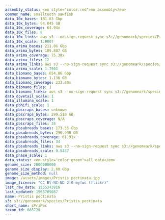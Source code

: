 ```yaml
---
assembly_status: <em style="color:red">no assembly</em>
common_name: smalltooth sawfish
data_10x_bases: 181.83 Gbp
data_10x_bytes: 94.045 GB
data_10x_coverage: 64.94x
data_10x_files: 8
data_10x_links: aws s3 --no-sign-request sync s3://genomeark/species/Pristis_pectinata/sPriPec2/genomic_data/10x/ .<br>
data_10x_scale: 1.8007
data_arima_bases: 211.06 Gbp
data_arima_bytes: 109.807 GB
data_arima_coverage: 75.38x
data_arima_files: 12
data_arima_links: aws s3 --no-sign-request sync s3://genomeark/species/Pristis_pectinata/sPriPec2/genomic_data/arima/ .<br>
data_arima_scale: 1.7901
data_bionano_bases: 654.86 Gbp
data_bionano_bytes: 1.136 GB
data_bionano_coverage: 233.88x
data_bionano_files: 1
data_bionano_links: aws s3 --no-sign-request sync s3://genomeark/species/Pristis_pectinata/sPriPec2/genomic_data/bionano/ .<br>
data_dovetail_scale: 1
data_illumina_scale: 1
data_pbhifi_scale: 1
data_pbscraps_bases: unknown
data_pbscraps_bytes: 299.510 GB
data_pbscraps_coverage: N/A
data_pbscraps_files: 34
data_pbsubreads_bases: 173.35 Gbp
data_pbsubreads_bytes: 296.938 GB
data_pbsubreads_coverage: 61.91x
data_pbsubreads_files: 34
data_pbsubreads_links: aws s3 --no-sign-request sync s3://genomeark/species/Pristis_pectinata/sPriPec2/genomic_data/pacbio/ . --exclude "*scraps.bam* --exclude "*ccs.bam*"<br>
data_pbsubreads_scale: 0.5437
data_phase_scale: 1
data_status: <em style="color:green">all data</em>
genome_size: 2800000000
genome_size_display: 2.80 Gbp
genome_size_method: null
image: /assets/images/Pristis_pectinata.jpg
image_license: "CC BY-NC-ND 2.0 myfwc (flickr)"
last_raw_data: 1555343816
last_updated: 1565709087
name: Pristis pectinata
s3: s3://genomeark/species/Pristis_pectinata
short_name: sPriPec
taxon_id: 685728
---
```

